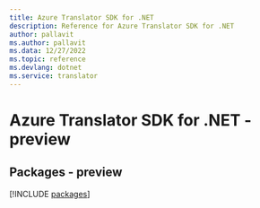 ```yaml
---
title: Azure Translator SDK for .NET
description: Reference for Azure Translator SDK for .NET
author: pallavit
ms.author: pallavit
ms.data: 12/27/2022
ms.topic: reference
ms.devlang: dotnet
ms.service: translator
---
```

# Azure Translator SDK for .NET - preview
## Packages - preview
[!INCLUDE [packages](translator-index.md)]